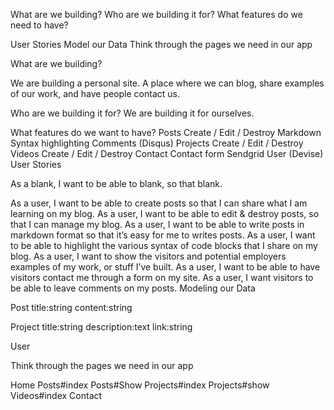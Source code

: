 
What are we building?
Who are we building it for?
What features do we need to have?

User Stories
Model our Data
Think through the pages we need in our app


What are we building? 

We are building a personal site. A place where we can blog, share examples of our work, and have people contact us.

Who are we building it for? 
We are building it for ourselves.

What features do we want to have?
Posts
Create / Edit / Destroy
Markdown
Syntax highlighting
Comments (Disqus)
Projects
Create / Edit / Destroy
Videos
Create / Edit / Destroy
Contact
Contact form
Sendgrid
User (Devise)
User Stories

As a blank, I want to be able to blank, so that blank.

As a user, I want to be able to create posts so that I can share what I am learning on my blog.
As a user, I want to be able to edit & destroy posts, so that I can manage my blog.
As a user, I want to be able to write posts in markdown format so that it’s easy for me to writes posts.
As a user, I want to be able to highlight the various syntax of code blocks that I share on my blog.
As a user, I want to show the visitors and potential employers examples of my work, or stuff I’ve built.
As a user, I want to be able to have visitors contact me through a form on my site.
As a user, I want visitors to be able to leave comments on my posts.
Modeling our Data

Post title:string content:string

Project title:string description:text link:string

User

Think through the pages we need in our app

Home
Posts#index
Posts#Show
Projects#index
Projects#show
Videos#index
Contact